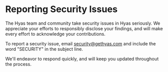 # Reporting Security Issues

The Hyas team and community take security issues in Hyas seriously. We appreciate your efforts to responsibly disclose your findings, and will make every effort to acknowledge your contributions.

To report a security issue, email [security@gethyas.com](mailto:security@gethyas.com) and include the word "SECURITY" in the subject line.

We'll endeavor to respond quickly, and will keep you updated throughout the process.
